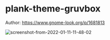 # plank-theme-gruvbox

Author: https://www.gnome-look.org/p/1681813


![screenshot-from-2022-01-11-11-48-02](https://user-images.githubusercontent.com/88061514/150251070-009ea2bb-a71d-473c-90eb-dc9ee72862f1.png)
